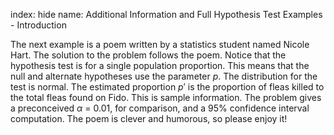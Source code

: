 index: hide
name: Additional Information and Full Hypothesis Test Examples - Introduction

The next example is a poem written by a statistics student named Nicole Hart. The solution to the problem follows the poem. Notice that the hypothesis test is for a single population proportion. This means that the null and alternate hypotheses use the parameter  *p*. The distribution for the test is normal. The estimated proportion  *p*′ is the proportion of fleas killed to the total fleas found on Fido. This is sample information. The problem gives a preconceived  *α* = 0.01, for comparison, and a 95% confidence interval computation. The poem is clever and humorous, so please enjoy it!
